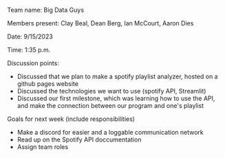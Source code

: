 Team name: Big Data Guys

Members present: Clay Beal, Dean Berg, Ian McCourt, Aaron Dies

Date: 9/15/2023

Time: 1:35 p.m.

Discussion points:

* Discussed that we plan to make a spotify playlist analyzer, hosted on a github pages website
* Discussed the technologies we want to use (spotify API, Streamlit)
* Discussed our first milestone, which was learning how to use the API, and make the connection between our 
program and one's playlist 

Goals for next week (include responsibilities)

* Make a discord for easier and a loggable communication network
* Read up on the Spotify API doccumentation
* Assign team roles



